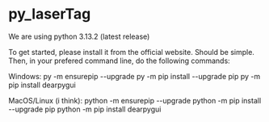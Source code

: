 # py_laserTag

We are using python 3.13.2 (latest release)

To get started, please install it from the official website. Should be simple.
Then, in your prefered command line, do the following commands:

Windows:
py -m ensurepip --upgrade
py -m pip install --upgrade pip
py -m pip install dearpygui

MacOS/Linux (i think):
python -m ensurepip --upgrade
python -m pip install --upgrade pip
python -m pip install dearpygui